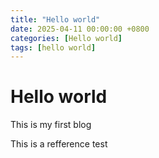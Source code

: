 ```yaml
---
title: "Hello world"
date: 2025-04-11 00:00:00 +0800
categories: [Hello world]
tags: [hello world]
---
```


# Hello world

  This is my first blog
  
  This is a refference test